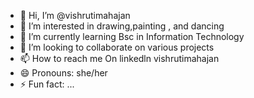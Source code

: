 - 👋 Hi, I’m @vishrutimahajan
- 👀 I’m interested in drawing,painting , and dancing
- 🌱 I’m currently learning Bsc in Information Technology
- 💞️ I’m looking to collaborate on various projects
- 📫 How to reach me On linkedln vishrutimahajan
- 😄 Pronouns: she/her
- ⚡ Fun fact: ...

<!---
vishrutimahajan/vishrutimahajan is a ✨ special ✨ repository because its `README.md` (this file) appears on your GitHub profile.
You can click the Preview link to take a look at your changes.
--->
